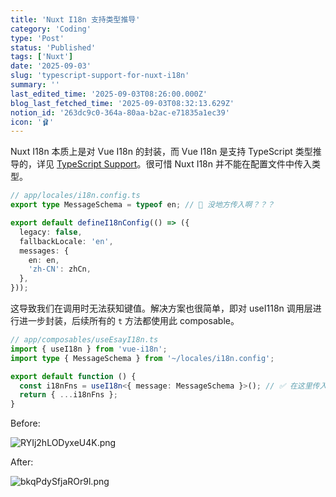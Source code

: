 ```yaml
---
title: 'Nuxt I18n 支持类型推导'
category: 'Coding'
type: 'Post'
status: 'Published'
tags: ['Nuxt']
date: '2025-09-03'
slug: 'typescript-support-for-nuxt-i18n'
summary: ''
last_edited_time: '2025-09-03T08:26:00.000Z'
blog_last_fetched_time: '2025-09-03T08:32:13.629Z'
notion_id: '263dc9c0-364a-80aa-b2ac-e71835a1ec39'
icon: '🩰'
---
```


Nuxt I18n 本质上是对 Vue I18n 的封装，而 Vue I18n 是支持 TypeScript 类型推导的，详见 [TypeScript Support](https://vue-i18n.intlify.dev/guide/advanced/typescript)。很可惜 Nuxt I18n 并不能在配置文件中传入类型。

```typescript
// app/locales/i18n.config.ts
export type MessageSchema = typeof en; // 🥲 没地方传入啊？？？

export default defineI18nConfig(() => ({
  legacy: false,
  fallbackLocale: 'en',
  messages: {
    en: en,
    'zh-CN': zhCn,
  },
}));
```

这导致我们在调用时无法获知键值。解决方案也很简单，即对 useI118n 调用层进行进一步封装，后续所有的 `t` 方法都使用此 composable。

```typescript
// app/composables/useEsayI18n.ts
import { useI18n } from 'vue-i18n';
import type { MessageSchema } from '~/locales/i18n.config';

export default function () {
  const i18nFns = useI18n<{ message: MessageSchema }>(); // ✅ 在这里传入类型
  return { ...i18nFns };
}
```

Before:

![RYIj2hLODyxeU4K.png](https://cdn.sa.net/2025/09/03/RYIj2hLODyxeU4K.png)

After:

![bkqPdySfjaROr9l.png](https://cdn.sa.net/2025/09/03/bkqPdySfjaROr9l.png)
